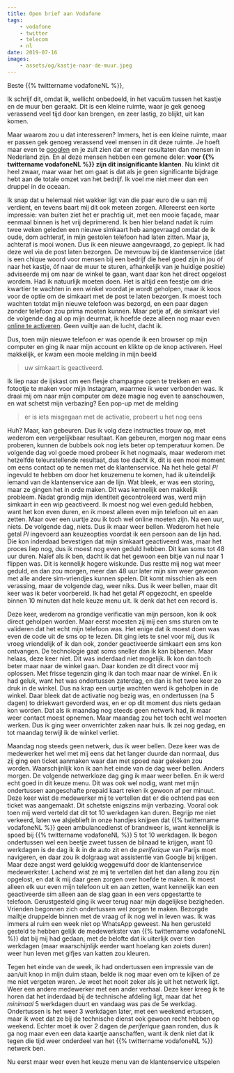 ```yaml
---
title: Open brief aan Vodafone
tags:
    - vodafone
    - twitter
    - telecom
    - nl
date: 2019-07-16
images:
    - assets/og/kastje-naar-de-muur.jpeg
---
```


Beste {{% twittername vodafoneNL %}},

Ik schrijf dit, omdat ik, wellicht onbedoeld, in het vacuüm tussen het kastje en de muur ben geraakt. Dit is een kleine ruimte, waar je gek genoeg verassend veel tijd door kan brengen, en zeer lastig, zo blijkt, uit kan komen.

Maar waarom zou u dat interesseren? Immers, het is een kleine ruimte, maar er passen gek genoeg verassend veel mensen in dit deze ruimte. Je hoeft maar even te [googlen](https://www.google.com/search?q=vodafone+kastje+muur) en je zult zien dat er meer resultaten dan mensen in Nederland zijn. En al deze mensen hebben een gemene deler: **voor {{% twittername vodafoneNL %}} zijn dit insignificante klanten**. Nu klinkt dit heel zwaar, maar waar het om gaat is dat als je geen significante bijdrage hebt aan de totale omzet van het bedrijf. Ik voel me niet meer dan een druppel in de oceaan.

Ik snap dat u helemaal niet wakker ligt van die paar euro die u aan mij verdient, en tevens baart mij dit ook meteen zorgen. Allereerst een korte impressie: van buiten ziet het er prachtig uit, met een mooie façade, maar eenmaal binnen is het vrij deprimerend. Ik ben hier beland nadat ik ruim twee weken geleden een nieuwe simkaart heb aangevraagd omdat de ik oude, dom achteraf, in mijn gestolen telefoon had laten zitten. Maar ja, achteraf is mooi wonen. Dus ik een nieuwe aangevraagd, zo gepiept. Ik had deze wel via de post laten bezorgen. De mevrouw bij de klantenservice (dat is een chique woord voor mensen bij een bedrijf die heel goed zijn in jou óf naar het kastje, óf naar de muur te sturen, afhankelijk van je huidige positie) adviseerde mij om naar de winkel te gaan, want daar kon het direct opgelost wordem. Had ik natuurlijk moeten doen. Het is altijd een feestje om drie kwartier te wachten in een winkel voordat je wordt geholpen, maar ik koos voor de optie om de simkaart met de post te laten bezorgen. Ik moest toch wachten totdat mijn nieuwe telefoon was bezorgd, en een paar dagen zonder telefoon zou prima moeten kunnen. Maar petje af, de simkaart viel de volgende dag al op mijn deurmat, ik hoefde deze alleen nog maar even [online te activeren](https://vodafone.nl/simkaart). Geen vuiltje aan de lucht, dacht ik.

Dus, toen mijn nieuwe telefoon er was opende ik een browser op mijn computer en ging ik naar mijn account en klikte op de knop activeren. Heel makkelijk, er kwam een mooie melding in mijn beeld

> uw simkaart is geactiveerd.

Ik liep naar de ijskast om een flesje champagne open te trekken en een fotootje te maken voor mijn Instagram, waarmee ik weer verbonden was. Ik draai mij om naar mijn computer om deze magie nog even te aanschouwen, en wat schetst mijn verbazing? Een pop-up met de melding

> er is iets misgegaan met de activatie, probeert u het nog eens

Huh? Maar, kan gebeuren. Dus ik volg deze instructies trouw op, met wederom een vergelijkbaar resultaat. Kan gebeuren, morgen nog maar eens proberen, kunnen de bubbels ook nog iets beter op temperatuur komen. De volgende dag vol goede moed probeer ik het nogmaals, maar wederom met hetzelfde teleurstellende resultaat, dus toe dacht ik, dit is een mooi moment om eens contact op te nemen met de klantenservice. Na het hele getal _PI_ ingevuld te hebben om door het keuzemenu te komen, had ik uiteindelijk iemand van de klantenservice aan de lijn. Wat bleek, er was een storing, maar ze gingen het in orde maken. Dit was kennelijk een makkelijk probleem. Nadat grondig mijn identiteit gecontroleerd was, werd mijn simkaart in een wip geactiveerd. Ik moest nog wel even geduld hebben, want het kon even duren, en ik moest alleen even mijn telefoon uit en aan zetten. Maar over een uurtje zou ik toch wel online moeten zijn. Na een uur, niets. De volgende dag, niets. Dus ik maar weer bellen. Wederom het hele getal _PI_ ingevoerd aan keuzeopties voordat ik een persoon aan de lijn had. Die kon inderdaad bevestigen dat mijn simkaart geactiveerd was, maar het proces liep nog, dus ik moest nog even geduld hebben. Dit kan soms tot 48 uur duren. Naïef als ik ben, dacht ik dat het gewoon een bitje van nul naar 1 flippen was. Dit is kennelijk hogere wiskunde. Dus restte mij nog wat meer geduld, en dan zou morgen, meer dan 48 uur later mijn sim weer gewoon met alle andere sim-vriendjes kunnen spelen. Dit komt misschien als een verassing, maar de volgende dag, weer niks. Dus ik weer bellen, maar dit keer was ik beter voorbereid. Ik had het getal _PI_ opgezocht, en speelde binnen 10 minuten dat hele keuze menu uit. Ik denk dat het een record is.

Deze keer, wederom na grondige verificatie van mijn persoon, kon ik ook direct geholpen worden. Maar eerst moesten zij mij een sms sturen om te valideren dat het echt mijn telefoon was. Het enige dat ik moest doen was even de code uit de sms op te lezen. Dit ging iets te snel voor mij, dus ik vroeg vriendelijk of ik dan ook, zonder geactiveerde simkaart een sms kon ontvangen. De technologie gaat soms sneller dan ik kan bijbenen. Maar helaas, deze keer niet. Dit was inderdaad niet mogelijk. Ik kon dan toch beter maar naar de winkel gaan. Daar konden ze dit direct voor mij oplossen. Met frisse tegenzin ging ik dan toch maar naar de winkel. En ik had geluk, want het was ondertussen zaterdag, en dan is het twee keer zo druk in de winkel. Dus na krap een uurtje wachten werd ik geholpen in de winkel. Daar bleek dat de activatie nog bezig was, en ondertussen (na 5 dagen) to driekwart gevorderd was, en er op dit moment dus niets gedaan kon worden. Dat als ik maandag nog steeds geen netwerk had, ik maar weer contact moest opnemen. Maar maandag zou het toch echt wel moeten werken. Dus ik ging weer onverrichter zaken naar huis. Ik zei nog gedag, en tot maandag terwijl ik de winkel verliet.

Maandag nog steeds geen netwerk, dus ik weer bellen. Deze keer was de medewerker het wel met mij eens dat het langer duurde dan normaal, dus zij ging een ticket aanmaken waar dan met spoed naar gekeken zou worden. Waarschijnlijk kon ik aan het einde van de dag weer bellen. Anders morgen. De volgende netwerkloze dag ging ik maar weer bellen. En ik werd echt goed in dit keuze menu. Dit was ook wel nodig, want met mijn ondertussen aangeschafte prepaid kaart reken ik gewoon af per minuut. Deze keer wist de medewerker mij te vertellen dat er die ochtend pas een ticket was aangemaakt. Dit schetste enigszins mijn verbazing. Vooral ook toen mij werd verteld dat dit tot 10 werkdagen kan duren. Begrijp me niet verkeerd, laten we alsjeblieft in onze handjes knijpen dat {{% twittername vodafoneNL %}} geen ambulancedienst of brandweer is, want kennelijk is spoed bij {{% twittername vodafoneNL %}} 5 tot 10 werkdagen. Ik begon ondertussen wel een beetje zweet tussen de bilnaad te krijgen, want 10 werkdagen is de dag ik ik in de auto zit en de _periferique_ van Parijs moet navigeren, en daar zou ik dolgraag wat assistentie van Google bij krijgen. Maar deze angst werd gelukkig weggewuifd door de klantenservice medewerkster. Lachend wist ze mij te vertellen dat het dan allang zou zijn opgelost, en dat ik mij daar geen zorgen over hoefde te maken. Ik moest alleen elk uur even mijn telefoon uit en aan zetten, want kennelijk kan een geactiveerde sim alleen aan de slag gaan in een vers opgestartte te telefoon. Gerustgesteld ging ik weer terug naar mijn dagelijkse bezigheden. Vrienden begonnen zich ondertussen wel zorgen te maken. Bezorgde mailtje druppelde binnen met de vraag of ik nog wel in leven was. Ik was immers al ruim een week niet op WhatsApp geweest. Na hen gerusteld gesteld te hebben gelijk de medewerkster van {{% twittername vodafoneNL %}} dat bij mij had gedaan, met de belofte dat ik uiterlijk over tien werkdagen (maar waarschijnlijk eerder want hoelang kan zoiets duren) weer hun leven met gifjes van katten zou kleuren.

Tegen het einde van de week, ik had ondertussen een impressie van de aan/uit knop in mijn duim staan, belde ik nog maar even om te kijken of ze me niet vergeten waren. Je weet het nooit zeker als je uit het netwerk ligt. Weer een andere medewerker met een ander verhaal. Deze keer kreeg ik te horen dat het inderdaad bij de technische afdeling ligt, maar dat het _minimaal_ 5 werkdagen duurt en vandaag was pas de 5e werkdag. Ondertussen is het weer 3 werkdagen later, met een weekend ertussen, maar ik weet dat ze bij de technische dienst ook gewoon recht hebben op weekend. Echter moet ik over 2 dagen de _periferique_ gaan ronden, dus ik ga nog maar even een data kaartje aanschaffen, want ik denk niet dat ik tegen die tijd weer onderdeel van het {{% twittername vodafoneNL %}} netwerk ben.

Nu eerst maar weer even het keuze menu van de klantenservice uitspelen
